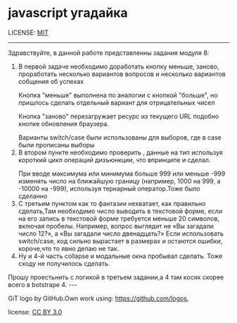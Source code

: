 # javascript угадайка

LICENSE: [MIT](./license.md)

---
Здравствуйте, в данной работе представленны задания модуля 8: </p>

1) В первой задаче необходимо доработать кнопку меньше, заново, проработать несколько вариантов вопросов и несколько вариантов собщения об успехах</p>
Кнопка "меньше" выполнена по аналогии с кнопкой "больше", но пришлось сделать отдельный вариант для отрицательных чисел</p>
Кнопка "заново" перезагружает ресурс из текущего URL подобно кнопке обновления браузера.</p>
Варианты switch/case были использованы для выборов, где в case были прописаны выборы
2) В втором пункте необходимо проверить , данные на тип используя короткий цикл операций дизъюнкции, что впринципе и сделал.</p>
При вводе максимума или минимума больше 999 или меньше -999 изменять число на ближайшую границу (например, 1000 на 999, а -10000 на -999), используя тернарный оператор.Тоже было сделанно
3) С третьим пунктом как то фантазии нехватает, как правильно сделать,Там необходимо число выводить в текстовой форме, если на его запись в текстовой форме требуется меньше 20 символов, включая пробелы. Например, вопрос выглядит не «Вы загадали число 12?», а «Вы загадали число двенадцать?» Если использовать  switch/case, код сильно вырастает в размерах и остаются ошибки, короче,что то явно делаю не так.
4) Ну и 4-й часть collapse и модальные окна пробывал сделать. Тоже сходу не получилось сделать.

</p>
Прошу проестьнить с логикой в третьем задании,а 4 там косяк скорее всего в botstrape 4.
---

GiT logo by GitHub.Own work using: <https://github.com/logos>,

license: [CC BY 3.0](https://creativecommons.org/licenses/by/3.0/deed.ru)
